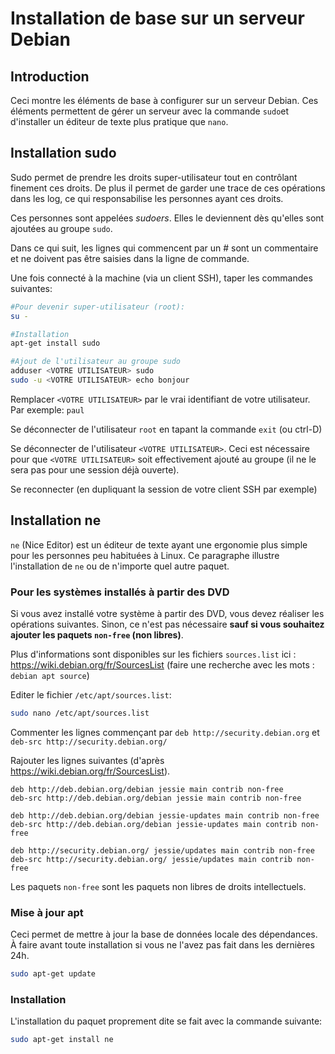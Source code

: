 # Installation de base sur un serveur Debian

## Introduction
Ceci montre les éléments de base à configurer sur un serveur Debian. Ces éléments permettent de gérer un serveur avec la commande `sudo`et d'installer un éditeur de texte plus pratique que `nano`.


## Installation sudo
Sudo permet de prendre les droits super-utilisateur tout en contrôlant finement ces droits. De plus il permet de garder une trace de ces opérations dans les log, ce qui responsabilise les personnes ayant ces droits.

Ces personnes sont appelées *sudoers*. Elles le deviennent dès qu'elles sont ajoutées au groupe `sudo`.

Dans ce qui suit, les lignes qui commencent par un # sont un commentaire et
ne doivent pas être saisies dans la ligne de commande.

Une fois connecté à la machine (via un client SSH), taper les commandes suivantes:

```bash
#Pour devenir super-utilisateur (root):
su -

#Installation
apt-get install sudo

#Ajout de l'utilisateur au groupe sudo
adduser <VOTRE UTILISATEUR> sudo
sudo -u <VOTRE UTILISATEUR> echo bonjour
```

Remplacer `<VOTRE UTILISATEUR>` par le vrai identifiant de votre utilisateur. Par exemple: `paul`

Se déconnecter de l'utilisateur `root` en tapant la commande `exit` (ou ctrl-D)

Se déconnecter de l'utilisateur `<VOTRE UTILISATEUR>`. Ceci est nécessaire pour que `<VOTRE UTILISATEUR>` soit effectivement ajouté au groupe (il ne le sera pas pour une session déjà ouverte).

Se reconnecter (en dupliquant la session de votre client SSH par exemple)

## Installation ne

`ne` (Nice Editor) est un éditeur de texte ayant une ergonomie plus simple pour les personnes peu habituées à Linux. Ce paragraphe illustre l'installation de `ne` ou de n'importe quel autre paquet.

### Pour les systèmes installés à partir des DVD

Si vous avez installé votre système à partir des DVD, vous devez réaliser les opérations suivantes. Sinon, ce n'est pas nécessaire **sauf si vous souhaitez ajouter les paquets `non-free` (non libres)**.

Plus d'informations sont disponibles sur les fichiers `sources.list` ici : https://wiki.debian.org/fr/SourcesList (faire une recherche avec les mots : `debian apt source`)

Editer le fichier `/etc/apt/sources.list`:

```bash
sudo nano /etc/apt/sources.list
```
Commenter les lignes commençant par `deb http://security.debian.org` et `deb-src http://security.debian.org/`

Rajouter les lignes suivantes (d'après https://wiki.debian.org/fr/SourcesList).

```
deb http://deb.debian.org/debian jessie main contrib non-free
deb-src http://deb.debian.org/debian jessie main contrib non-free

deb http://deb.debian.org/debian jessie-updates main contrib non-free
deb-src http://deb.debian.org/debian jessie-updates main contrib non-free

deb http://security.debian.org/ jessie/updates main contrib non-free
deb-src http://security.debian.org/ jessie/updates main contrib non-free
```

Les paquets `non-free` sont les paquets non libres de droits intellectuels.

### Mise à jour apt

Ceci permet de mettre à jour la base de données locale des dépendances. À faire avant toute installation si vous ne l'avez pas fait dans les dernières 24h.

```bash
sudo apt-get update
```

### Installation

L'installation du paquet proprement dite se fait avec la commande suivante:

```bash
sudo apt-get install ne
```
